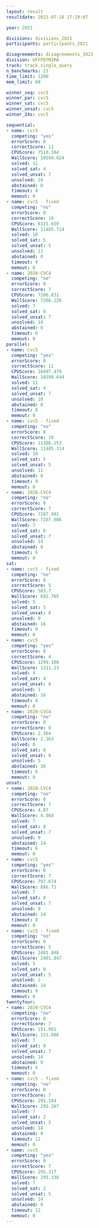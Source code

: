 ```yaml
---
layout: result
resultdate: 2021-07-18 17:29:07

year: 2021

divisions: divisions_2021
participants: participants_2021

disagreements: disagreements_2021
division: UFFPDTNIRA
track: track_single_query
n_benchmarks: 21
time_limit: 1200
mem_limit: 60

winner_seq: cvc5
winner_par: cvc5
winner_sat: cvc5
winner_unsat: cvc5
winner_24s: cvc5

sequential:
- name: cvc5
  competing: "yes"
  errorScore: 0
  correctScore: 11
  CPUScore: 7510.384
  WallScore: 10599.024
  solved: 11
  solved_sat: 4
  solved_unsat: 7
  unsolved: 10
  abstained: 0
  timeout: 8
  memout: 0
- name: cvc5 - fixed
  competing: "no"
  errorScore: 0
  correctScore: 10
  CPUScore: 6125.659
  WallScore: 11405.714
  solved: 10
  solved_sat: 5
  solved_unsat: 5
  unsolved: 11
  abstained: 0
  timeout: 9
  memout: 0
- name: 2020-CVC4
  competing: "no"
  errorScore: 0
  correctScore: 7
  CPUScore: 7206.831
  WallScore: 7208.226
  solved: 7
  solved_sat: 0
  solved_unsat: 7
  unsolved: 14
  abstained: 0
  timeout: 6
  memout: 0
parallel:
- name: cvc5
  competing: "yes"
  errorScore: 0
  correctScore: 11
  CPUScore: 10497.479
  WallScore: 10598.644
  solved: 11
  solved_sat: 4
  solved_unsat: 7
  unsolved: 10
  abstained: 0
  timeout: 8
  memout: 0
- name: cvc5 - fixed
  competing: "no"
  errorScore: 0
  correctScore: 10
  CPUScore: 11386.253
  WallScore: 11405.314
  solved: 10
  solved_sat: 5
  solved_unsat: 5
  unsolved: 11
  abstained: 0
  timeout: 9
  memout: 0
- name: 2020-CVC4
  competing: "no"
  errorScore: 0
  correctScore: 7
  CPUScore: 7207.991
  WallScore: 7207.986
  solved: 7
  solved_sat: 0
  solved_unsat: 7
  unsolved: 14
  abstained: 0
  timeout: 6
  memout: 0
sat:
- name: cvc5 - fixed
  competing: "no"
  errorScore: 0
  correctScore: 5
  CPUScore: 583.7
  WallScore: 602.765
  solved: 5
  solved_sat: 5
  solved_unsat: 0
  unsolved: 0
  abstained: 16
  timeout: 9
  memout: 0
- name: cvc5
  competing: "yes"
  errorScore: 0
  correctScore: 4
  CPUScore: 1299.108
  WallScore: 1311.23
  solved: 4
  solved_sat: 4
  solved_unsat: 0
  unsolved: 1
  abstained: 16
  timeout: 8
  memout: 0
- name: 2020-CVC4
  competing: "no"
  errorScore: 0
  correctScore: 0
  CPUScore: 2.364
  WallScore: 2.363
  solved: 0
  solved_sat: 0
  solved_unsat: 0
  unsolved: 5
  abstained: 16
  timeout: 6
  memout: 0
unsat:
- name: 2020-CVC4
  competing: "no"
  errorScore: 0
  correctScore: 7
  CPUScore: 4.87
  WallScore: 4.868
  solved: 7
  solved_sat: 0
  solved_unsat: 7
  unsolved: 0
  abstained: 14
  timeout: 6
  memout: 0
- name: cvc5
  competing: "yes"
  errorScore: 0
  correctScore: 7
  CPUScore: 797.674
  WallScore: 886.72
  solved: 7
  solved_sat: 0
  solved_unsat: 7
  unsolved: 0
  abstained: 14
  timeout: 8
  memout: 0
- name: cvc5 - fixed
  competing: "no"
  errorScore: 0
  correctScore: 5
  CPUScore: 2401.848
  WallScore: 2401.847
  solved: 5
  solved_sat: 0
  solved_unsat: 5
  unsolved: 2
  abstained: 14
  timeout: 9
  memout: 0
twentyfour:
- name: 2020-CVC4
  competing: "no"
  errorScore: 0
  correctScore: 7
  CPUScore: 151.991
  WallScore: 151.986
  solved: 7
  solved_sat: 0
  solved_unsat: 7
  unsolved: 14
  abstained: 0
  timeout: 6
  memout: 0
- name: cvc5 - fixed
  competing: "no"
  errorScore: 0
  correctScore: 7
  CPUScore: 295.184
  WallScore: 295.267
  solved: 7
  solved_sat: 2
  solved_unsat: 5
  unsolved: 14
  abstained: 0
  timeout: 12
  memout: 0
- name: cvc5
  competing: "yes"
  errorScore: 0
  correctScore: 7
  CPUScore: 295.317
  WallScore: 295.338
  solved: 7
  solved_sat: 2
  solved_unsat: 5
  unsolved: 14
  abstained: 0
  timeout: 12
  memout: 0
---
```

